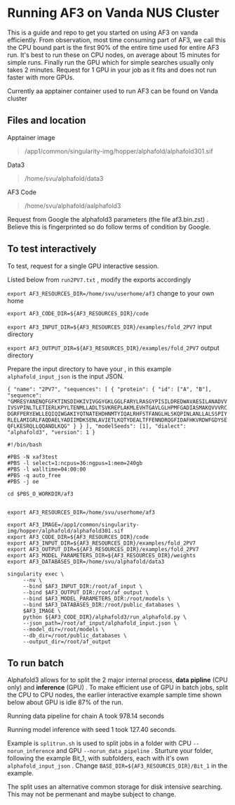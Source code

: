 # Running AF3 on Vanda NUS Cluster

This is a guide and repo to get you started on using AF3 on vanda efficiently. From observation, most time consuming part of AF3, we call this the CPU bound part is the first 90% of the entire time used for entire AF3 run. It's best to run these on CPU nodes, on average about 15 minutes for simple runs. Finally run the GPU which for simple searches usually only takes 2 minutes. Request for 1 GPU in your job as it fits and does not run faster with more GPUs.

Currently aa apptainer container used to run AF3 can be found on Vanda cluster

## Files and location

Apptainer image 
>/app1/common/singularity-img/hopper/alphafold/alphafold301.sif 

Data3 
>/home/svu/alphafold/data3 

AF3 Code 
>/home/svu/alphafold/aalphafold3

Request from Google the alphafold3 parameters (the file af3.bin.zst) . Believe this is fingerprinted so do follow terms of condition by Google.

## To test interactively

To test, request for a single GPU interactive session. 

Listed below from `run2PV7.txt` , modify the exports accordingly

`export AF3_RESOURCES_DIR=/home/svu/userhome/af3` change to your own home

`export AF3_CODE_DIR=${AF3_RESOURCES_DIR}/code`

`export AF3_INPUT_DIR=${AF3_RESOURCES_DIR}/examples/fold_2PV7` input directory

`export AF3_OUTPUT_DIR=${AF3_RESOURCES_DIR}/examples/fold_2PV7` output directory

Prepare the input directory to have your , in this example `alphafold_input_json` is the input JSON. 

`{
  "name": "2PV7",
  "sequences": [
    {
      "protein": {
        "id": ["A", "B"],
        "sequence": "GMRESYANENQFGFKTINSDIHKIVIVGGYGKLGGLFARYLRASGYPISILDREDWAVAESILANADVVIVSVPINLTLETIERLKPYLTENMLLADLTSVKREPLAKMLEVHTGAVLGLHPMFGADIASMAKQVVVRCDGRFPERYEWLLEQIQIWGAKIYQTNATEHDHNMTYIQALRHFSTFANGLHLSKQPINLANLLALSSPIYRLELAMIGRLFAQDAELYADIIMDKSENLAVIETLKQTYDEALTFFENNDRQGFIDAFHKVRDWFGDYSEQFLKESRQLLQQANDLKQG"
      }
    }
  ],
  "modelSeeds": [1],
  "dialect": "alphafold3",
  "version": 1
}`


```
#!/bin/bash

#PBS -N xaf3test
#PBS -l select=1:ncpus=36:ngpus=1:mem=240gb
#PBS -l walltime=04:00:00
#PBS -q auto_free
#PBS -j oe

cd $PBS_O_WORKDIR/af3


export AF3_RESOURCES_DIR=/home/svu/userhome/af3

export AF3_IMAGE=/app1/common/singularity-img/hopper/alphafold/alphafold301.sif
export AF3_CODE_DIR=${AF3_RESOURCES_DIR}/code
export AF3_INPUT_DIR=${AF3_RESOURCES_DIR}/examples/fold_2PV7
export AF3_OUTPUT_DIR=${AF3_RESOURCES_DIR}/examples/fold_2PV7
export AF3_MODEL_PARAMETERS_DIR=${AF3_RESOURCES_DIR}/weights
export AF3_DATABASES_DIR=/home/svu/alphafold/data3

singularity exec \
     --nv \
     --bind $AF3_INPUT_DIR:/root/af_input \
     --bind $AF3_OUTPUT_DIR:/root/af_output \
     --bind $AF3_MODEL_PARAMETERS_DIR:/root/models \
     --bind $AF3_DATABASES_DIR:/root/public_databases \
     $AF3_IMAGE \
     python ${AF3_CODE_DIR}/alphafold3/run_alphafold.py \
     --json_path=/root/af_input/alphafold_input.json \
     --model_dir=/root/models \
     --db_dir=/root/public_databases \
     --output_dir=/root/af_output
```

## To run batch 

Alphafold3 allows for to split the 2 major internal process, **data pipline** (CPU only) and **inference** (GPU) . To make efficient use of GPU in batch jobs, split the CPU to CPU nodes, the earlier interactive example sample time shown below about GPU is idle 87% of the run. 

Running data pipeline for chain A took 978.14 seconds

Running model inference with seed 1 took 127.40 seconds.

Example is `splitrun.sh` is used to split jobs in a folder with CPU `--norun_inference` and GPU `--norun_data_pipeline` . Sturture your folder, following the example Bit_1, with subfolders, each with it's own `alphafold_input_json` . Change `BASE_DIR=${AF3_RESOURCES_DIR}/Bit_1` in the example.

The split uses an alternative common storage for disk intensive searching. This may not be permenant and maybe subject to change. 




